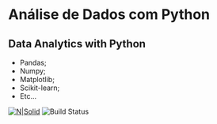 # Análise de Dados com Python

## Data Analytics with Python
- Pandas; 
- Numpy; 
- Matplotlib;
- Scikit-learn; 
- Etc...

[![N|Solid](https://upload.wikimedia.org/wikipedia/commons/c/c3/Python-logo-notext.svg)](https://www.python.org/)
![Build Status](https://fia.com.br/wp-content/uploads/2018/06/big-data-fia-o-que-e.jpg)

